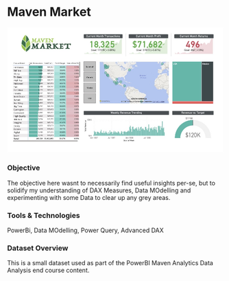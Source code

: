 # Maven Market

![Maven Market](maven_market_report.jpg)

### Objective
The objective here wasnt to necessarily find useful insights per-se, but to solidify my understanding of DAX Measures, Data MOdelling and experimenting with some Data to clear up any grey areas. 

### Tools & Technologies

PowerBi, Data MOdelling, Power Query, Advanced DAX

### Dataset Overview

This is a small dataset used as part of the PowerBI Maven Analytics Data Analysis end course content. 
